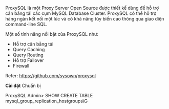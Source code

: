 ProxySQL là một Proxy Server Open Source được thiết kế dùng để hỗ trợ cân bằng tải các cụm MySQL Database Cluster. ProxySQL có thể hỗ trợ hàng ngàn kết nối một lúc và có khả năng tùy biến cao thông qua giao diện command-line SQL.

Một số tính năng nổi bật của ProxySQL như:
* Hỗ trợ cân bằng tải
* Query Caching
* Query Routing
* Hỗ trợ Failover
* Firewall

Refer: https://github.com/sysown/proxysql

**Cài đặt**
Chuẩn bị










ProxySQL Admin> SHOW CREATE TABLE mysql_group_replication_hostgroups\G



